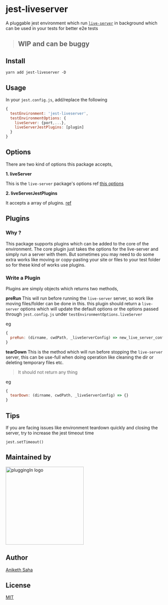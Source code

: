 # jest-liveserver

A pluggable jest environment which run [`live-server`](https://github.com/tapio/live-server) in background which can be used in your tests for better e2e tests

> ## WIP and can be buggy

## Install

`yarn add jest-liveserver -D`

## Usage

In your `jest.config.js`, add/replace the following

```js
{
  testEnvironment: 'jest-liveserver',
  testEnvironmentOptions: {
    liveServer: {port,...},
    liveServerJestPlugins: [plugin]
  }
}
```

## Options

There are two kind of options this package accepts,

**1. liveServer**

This is the `live-server` package's options
ref [this options](https://github.com/tapio/live-server#usage-from-node)

**2. liveServerJestPlugins**

It accepts a array of plugins. [ref](#plugins)

## Plugins

### Why ?

This package supports plugins which can be added to the core of the environment.
The core plugin just takes the options for the live-server and simply run a server with them. But sometimes you may need to do some extra works like moving or copy-pasting your site or files to your test folder so for these kind of works use plugins.

### Write a Plugin

Plugins are simply objects which returns two methods,

**preRun**
This will run before running the `live-server` server, so work like moving files/folder can be done in this.
this plugin should return a `live-server` options which will update the default options or the options passed through `jest.config.js` under `testEnvironmentOptions.liveServer`

eg

```js
{
  preRun: (dirname, cwdPath, _liveServerConfig) => new_live_server_config
}
```

**tearDown**
This is the method which will run before stopping the `live-server` server, this can be use-full when doing operation like cleaning the dir or deleting temporary files etc.

> It should not return any thing

eg

```js
{
  tearDown: (dirname, cwdPath, _liveServerConfig) => {}
}
```

## Tips

If you are facing issues like environment teardown quickly and closing the server, try to increase the jest timeout time

`jest.setTimeout()`

## Maintained by

<img alt="pluggingIn logo" src="https://imgur.com/kjyrz79.png" width="250px" />

## Author

[Aniketh Saha](https://twitter.com/__ANIX__)

## License

[MIT](./LICENSE)
